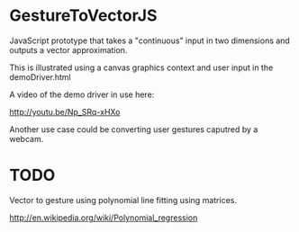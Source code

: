 GestureToVectorJS
=================

JavaScript prototype that takes a "continuous" input in two dimensions and outputs a vector approximation.

This is illustrated using a canvas graphics context and user input in the demoDriver.html

A video of the demo driver in use here:

http://youtu.be/Np_SRq-xHXo

Another use case could be converting user gestures caputred by a webcam.

TODO
=================

Vector to gesture using polynomial line fitting using matrices.

http://en.wikipedia.org/wiki/Polynomial_regression
